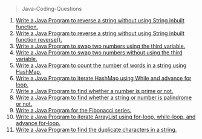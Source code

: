 > Java-Coding-Questions

1. <a href="https://github.com/ValentineFernandes/Java-Coding-Questions/blob/main/reverse.java">Write a Java Program to reverse a string without using String inbuilt function.</a>
2. <a href="https://github.com/ValentineFernandes/Java-Coding-Questions/blob/main/reverseString.java">Write a Java Program to reverse a string without using String inbuilt function reverse().</a>
3. <a href="https://github.com/ValentineFernandes/Java-Coding-Questions/blob/main/swap.java">Write a Java Program to swap two numbers using the third variable.</a>
4. <a href="https://github.com/ValentineFernandes/Java-Coding-Questions/blob/main/swapwithoutthird.java">Write a Java Program to swap two numbers without using the third variable.</a>
5. <a href="https://github.com/ValentineFernandes/Java-Coding-Questions/blob/main/hashmap.java">Write a Java Program to count the number of words in a string using HashMap.</a>
6. <a href="https://github.com/ValentineFernandes/Java-Coding-Questions/blob/main/hash.java">Write a Java Program to iterate HashMap using While and advance for loop.</a>
7. <a href="https://github.com/ValentineFernandes/Java-Coding-Questions/blob/main/prime.java">Write a Java Program to find whether a number is prime or not.</a>
8. <a href="https://github.com/ValentineFernandes/Java-Coding-Questions/blob/main/palindrome.java">Write a Java Program to find whether a string or number is palindrome or not.</a>
9. <a href="https://github.com/ValentineFernandes/Java-Coding-Questions/blob/main/fibonacci.java">Write a Java Program for the Fibonacci series.</a>
10. <a href="https://github.com/ValentineFernandes/Java-Coding-Questions/blob/main/loops.java">Write a Java Program to iterate ArrayList using for-loop, while-loop, and advance for-loop.</a>
11. <a href="https://github.com/ValentineFernandes/Java-Coding-Questions/blob/main/duplicatecharacters.java">Write a Java Program to find the duplicate characters in a string.</a>
